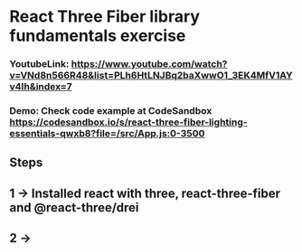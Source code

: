 # React Three Fiber library fundamentals exercise

### YoutubeLink: https://www.youtube.com/watch?v=VNd8n566R48&list=PLh6HtLNJBq2baXwwO1_3EK4MfV1AYv4Ih&index=7

### Demo: Check code example at CodeSandbox https://codesandbox.io/s/react-three-fiber-lighting-essentials-qwxb8?file=/src/App.js:0-3500

## Steps

## 1 -> Installed react with three, react-three-fiber and @react-three/drei

## 2 ->
